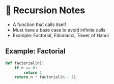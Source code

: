 # 📘 Recursion Notes

- A function that calls itself
- Must have a base case to avoid infinite calls
- Example: Factorial, Fibonacci, Tower of Hanoi

## Example: Factorial

```python
def factorial(n):
    if n == 0:
        return 1
    return n * factorial(n - 1)
